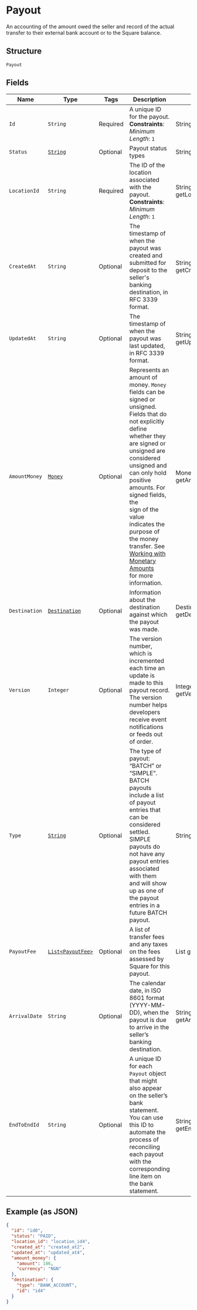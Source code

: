 
# Payout

An accounting of the amount owed the seller and record of the actual transfer to their
external bank account or to the Square balance.

## Structure

`Payout`

## Fields

| Name | Type | Tags | Description | Getter |
|  --- | --- | --- | --- | --- |
| `Id` | `String` | Required | A unique ID for the payout.<br>**Constraints**: *Minimum Length*: `1` | String getId() |
| `Status` | [`String`](../../doc/models/payout-status.md) | Optional | Payout status types | String getStatus() |
| `LocationId` | `String` | Required | The ID of the location associated with the payout.<br>**Constraints**: *Minimum Length*: `1` | String getLocationId() |
| `CreatedAt` | `String` | Optional | The timestamp of when the payout was created and submitted for deposit to the seller's banking destination, in RFC 3339 format. | String getCreatedAt() |
| `UpdatedAt` | `String` | Optional | The timestamp of when the payout was last updated, in RFC 3339 format. | String getUpdatedAt() |
| `AmountMoney` | [`Money`](../../doc/models/money.md) | Optional | Represents an amount of money. `Money` fields can be signed or unsigned.<br>Fields that do not explicitly define whether they are signed or unsigned are<br>considered unsigned and can only hold positive amounts. For signed fields, the<br>sign of the value indicates the purpose of the money transfer. See<br>[Working with Monetary Amounts](https://developer.squareup.com/docs/build-basics/working-with-monetary-amounts)<br>for more information. | Money getAmountMoney() |
| `Destination` | [`Destination`](../../doc/models/destination.md) | Optional | Information about the destination against which the payout was made. | Destination getDestination() |
| `Version` | `Integer` | Optional | The version number, which is incremented each time an update is made to this payout record.<br>The version number helps developers receive event notifications or feeds out of order. | Integer getVersion() |
| `Type` | [`String`](../../doc/models/payout-type.md) | Optional | The type of payout: “BATCH” or “SIMPLE”.<br>BATCH payouts include a list of payout entries that can be considered settled.<br>SIMPLE payouts do not have any payout entries associated with them<br>and will show up as one of the payout entries in a future BATCH payout. | String getType() |
| `PayoutFee` | [`List<PayoutFee>`](../../doc/models/payout-fee.md) | Optional | A list of transfer fees and any taxes on the fees assessed by Square for this payout. | List<PayoutFee> getPayoutFee() |
| `ArrivalDate` | `String` | Optional | The calendar date, in ISO 8601 format (YYYY-MM-DD), when the payout is due to arrive in the seller’s banking destination. | String getArrivalDate() |
| `EndToEndId` | `String` | Optional | A unique ID for each `Payout` object that might also appear on the seller’s bank statement. You can use this ID to automate the process of reconciling each payout with the corresponding line item on the bank statement. | String getEndToEndId() |

## Example (as JSON)

```json
{
  "id": "id0",
  "status": "PAID",
  "location_id": "location_id4",
  "created_at": "created_at2",
  "updated_at": "updated_at4",
  "amount_money": {
    "amount": 186,
    "currency": "NGN"
  },
  "destination": {
    "type": "BANK_ACCOUNT",
    "id": "id4"
  }
}
```

